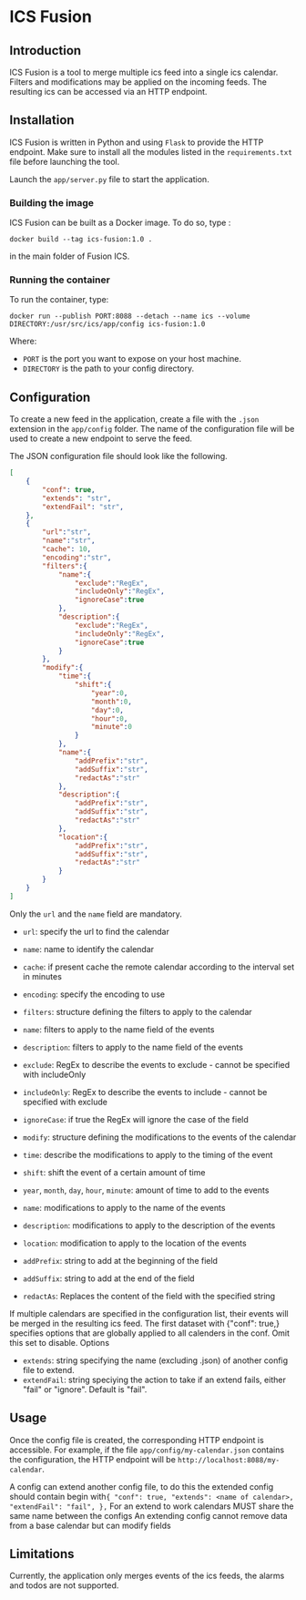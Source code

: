 # ICS Fusion  
## Introduction
ICS Fusion is a tool to merge multiple ics feed into a single ics calendar. Filters and modifications may be applied on the incoming feeds.  The resulting ics can be accessed via an HTTP endpoint.

## Installation
ICS Fusion is written in Python and using `Flask` to provide the HTTP endpoint.  Make sure to install all the modules listed in the `requirements.txt` file before launching the tool.

Launch the `app/server.py` file to start the application.

### Building the image
ICS Fusion can be built as a Docker image. To do so, type :

`docker build --tag ics-fusion:1.0 .`

in the main folder of Fusion ICS.

### Running the container
To run the container, type:

`docker run --publish PORT:8088 --detach --name ics --volume DIRECTORY:/usr/src/ics/app/config ics-fusion:1.0`

Where:
* `PORT` is the port you want to expose on your host machine.
* `DIRECTORY` is the path to your config directory.

## Configuration
To create a new feed in the application, create a file with the `.json` extension in the  `app/config` folder.  The name of the configuration file will be used to create a new endpoint to serve the feed.

The JSON configuration file should look like the following.

```json
[
    {
        "conf": true,
        "extends": "str",
        "extendFail": "str",
    },
    {
        "url":"str",
        "name":"str",
        "cache": 10,
        "encoding":"str",
        "filters":{
            "name":{
                "exclude":"RegEx",
                "includeOnly":"RegEx",
                "ignoreCase":true
            },
            "description":{
                "exclude":"RegEx",
                "includeOnly":"RegEx",
                "ignoreCase":true
            }
        },
        "modify":{
            "time":{
                "shift":{
                    "year":0,
                    "month":0,
                    "day":0,
                    "hour":0,
                    "minute":0
                }
            },
            "name":{
                "addPrefix":"str",
                "addSuffix":"str",
                "redactAs":"str"
            },
            "description":{
                "addPrefix":"str",
                "addSuffix":"str",
                "redactAs":"str"
            },
            "location":{
                "addPrefix":"str",
                "addSuffix":"str",
                "redactAs":"str"
            }
        }
    }
]
```

Only the `url` and the `name` field are mandatory.  
- `url`: specify the url to find the calendar  
- `name`: name to identify the calendar
- `cache`: if present cache the remote calendar according to the interval set in minutes
- `encoding`: specify the encoding to use  
  

- `filters`: structure defining the filters to apply to the calendar  
- `name`: filters to apply to the name field of the events
- `description`: filters to apply to the name field of the events
- `exclude`: RegEx to describe the events to exclude - cannot be specified with includeOnly
- `includeOnly`: RegEx to describe the events to include - cannot be specified with exclude
- `ignoreCase`: if true the RegEx will ignore the case of the field  
  

- `modify`: structure defining the modifications to the events of the calendar
- `time`: describe the modifications to apply to the timing of the event
- `shift`: shift the event of a certain amount of time
- `year`, `month`, `day`, `hour`, `minute`: amount of time to add to the events
- `name`: modifications to apply to the name of the events
- `description`: modifications to apply to the description of the events
- `location`: modification to apply to the location of the events
- `addPrefix`: string to add at the beginning of the field
- `addSuffix`: string to add at the end of the field
- `redactAs`: Replaces the content of the field with the specified string
  
If multiple calendars are specified in the configuration list, their events will be merged in the resulting ics feed.
The first dataset with {"conf": true,} specifies options that are globally applied to all calenders in the conf. Omit this set to disable. Options
- `extends`: string specifying the name (excluding .json) of another config file to extend.
- `extendFail`: string speciying the action to take if an extend fails, either "fail" or "ignore". Default is "fail".

## Usage
Once the config file is created, the corresponding HTTP endpoint is accessible.  For example, if the file `app/config/my-calendar.json` contains the configuration, the HTTP endpoint will be `http://localhost:8088/my-calendar`.

A config can extend another config file, to do this the extended config should contain begin with`{
        "conf": true,
        "extends": <name of calendar>,
        "extendFail": "fail",
    },`
For an extend to work calendars MUST share the same name between the configs
An extending config cannot remove data from a base calendar but can modify fields

## Limitations
Currently, the application only merges events of the ics feeds, the alarms and todos are not supported.  
